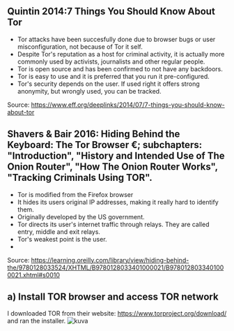 ## Quintin 2014:7 Things You Should Know About Tor

* Tor attacks have been succesfully done due to browser bugs or user misconfiguration, not because of Tor it self.
* Despite Tor's reputation as a host for criminal activity, it is actually more commonly used by activists, journalists and other regular people.
* Tor is open source and has been confirmed to not have any backdoors.
* Tor is easy to use and it is preferred that you run it pre-configured.
* Tor's security depends on the user. If used right it offers strong anonymity, but wrongly used, you can be tracked.

Source: https://www.eff.org/deeplinks/2014/07/7-things-you-should-know-about-tor

## Shavers & Bair 2016: Hiding Behind the Keyboard: The Tor Browser €; subchapters: "Introduction", "History and Intended Use of The Onion Router", "How The Onion Router Works", "Tracking Criminals Using TOR".

* Tor is modified from the Firefox browser
* It hides its users original IP addresses, making it really hard to identify them.
* Originally developed by the US government.
* Tor directs its user's internet traffic through relays. They are called entry, middle and exit relays.
* Tor's weakest point is the user.
* 

Source: https://learning.oreilly.com/library/view/hiding-behind-the/9780128033524/XHTML/B9780128033401000021/B9780128033401000021.xhtml#s0010


## a) Install TOR browser and access TOR network

I downloaded TOR from their website: https://www.torproject.org/download/ and ran the installer.
![kuva](https://github.com/TuuHei/information-security/assets/122973223/dc760195-fa7a-49c4-bb4b-bdceece149f7)




